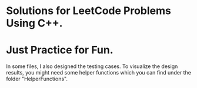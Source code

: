 # Solutions for LeetCode Problems Using C++.
# Just Practice for Fun.



In some files, I also designed the testing cases. To visualize the design results, you might need some helper functions which you can find under the folder "HelperFunctions".